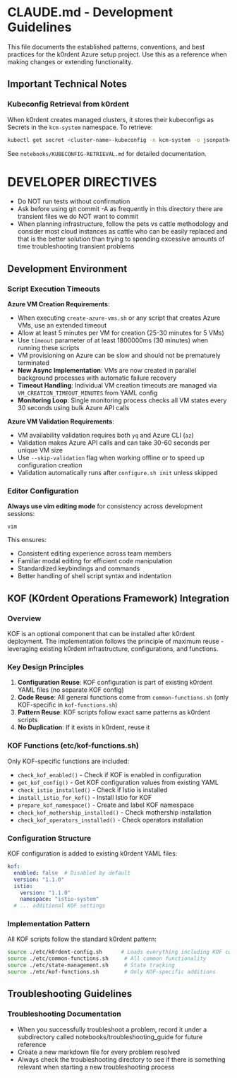 # CLAUDE.md - Development Guidelines

This file documents the established patterns, conventions, and best practices for the k0rdent Azure setup project. Use this as a reference when making changes or extending functionality.

## Important Technical Notes

### Kubeconfig Retrieval from k0rdent
When k0rdent creates managed clusters, it stores their kubeconfigs as Secrets in the `kcm-system` namespace. To retrieve:
```bash
kubectl get secret <cluster-name>-kubeconfig -n kcm-system -o jsonpath='{.data.value}' | base64 -d > ./k0sctl-config/<cluster-name>-kubeconfig
```
See `notebooks/KUBECONFIG-RETRIEVAL.md` for detailed documentation.

# DEVELOPER DIRECTIVES

- Do NOT run tests without confirmation
- Ask before using git commit -A as frequently in this directory there are transient files we do NOT want to commit
- When planning infrastructure, follow the pets vs cattle methodology and consider most cloud instances as cattle who can be easily replaced and that is the better solution than trying to spending excessive amounts of time troubleshooting transient problems

## Development Environment

### Script Execution Timeouts

**Azure VM Creation Requirements**:
- When executing `create-azure-vms.sh` or any script that creates Azure VMs, use an extended timeout
- Allow at least 5 minutes per VM for creation (25-30 minutes for 5 VMs)
- Use `timeout` parameter of at least 1800000ms (30 minutes) when running these scripts
- VM provisioning on Azure can be slow and should not be prematurely terminated
- **New Async Implementation**: VMs are now created in parallel background processes with automatic failure recovery
- **Timeout Handling**: Individual VM creation timeouts are managed via `VM_CREATION_TIMEOUT_MINUTES` from YAML config
- **Monitoring Loop**: Single monitoring process checks all VM states every 30 seconds using bulk Azure API calls

**Azure VM Validation Requirements**:
- VM availability validation requires both `yq` and Azure CLI (`az`)
- Validation makes Azure API calls and can take 30-60 seconds per unique VM size
- Use `--skip-validation` flag when working offline or to speed up configuration creation
- Validation automatically runs after `configure.sh init` unless skipped

### Editor Configuration

**Always use vim editing mode** for consistency across development sessions:

```
vim
```

This ensures:
- Consistent editing experience across team members
- Familiar modal editing for efficient code manipulation
- Standardized keybindings and commands
- Better handling of shell script syntax and indentation

## KOF (K0rdent Operations Framework) Integration

### Overview
KOF is an optional component that can be installed after k0rdent deployment. The implementation follows the principle of maximum reuse - leveraging existing k0rdent infrastructure, configurations, and functions.

### Key Design Principles
1. **Configuration Reuse**: KOF configuration is part of existing k0rdent YAML files (no separate KOF config)
2. **Code Reuse**: All general functions come from `common-functions.sh` (only KOF-specific in `kof-functions.sh`)
3. **Pattern Reuse**: KOF scripts follow exact same patterns as k0rdent scripts
4. **No Duplication**: If it exists in k0rdent, reuse it

### KOF Functions (etc/kof-functions.sh)
Only KOF-specific functions are included:
- `check_kof_enabled()` - Check if KOF is enabled in configuration
- `get_kof_config()` - Get KOF configuration values from existing YAML
- `check_istio_installed()` - Check if Istio is installed
- `install_istio_for_kof()` - Install Istio for KOF
- `prepare_kof_namespace()` - Create and label KOF namespace
- `check_kof_mothership_installed()` - Check mothership installation
- `check_kof_operators_installed()` - Check operators installation

### Configuration Structure
KOF configuration is added to existing k0rdent YAML files:
```yaml
kof:
  enabled: false  # Disabled by default
  version: "1.1.0"
  istio:
    version: "1.1.0"
    namespace: "istio-system"
  # ... additional KOF settings
```

### Implementation Pattern
All KOF scripts follow the standard k0rdent pattern:
```bash
source ./etc/k0rdent-config.sh      # Loads everything including KOF config
source ./etc/common-functions.sh     # All common functionality
source ./etc/state-management.sh     # State tracking
source ./etc/kof-functions.sh        # Only KOF-specific additions
```

## Troubleshooting Guidelines

### Troubleshooting Documentation
- When you successfully troubleshoot a problem, record it under a subdirectory called notebooks/troubleshooting_guide for future reference
- Create a new markdown file for every problem resolved
- Always check the troubleshooting directory to see if there is something relevant when starting a new troubleshooting process
